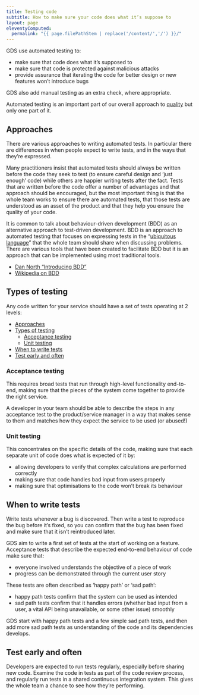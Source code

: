 ```yaml
---
title: Testing code
subtitle: How to make sure your code does what it’s suppose to
layout: page
eleventyComputed:
  permalink: "{{ page.filePathStem | replace('/content/','/') }}/"
---
```


GDS use automated testing to:

- make sure that code does what it’s supposed to
- make sure that code is protected against malicious attacks
- provide assurance that iterating the code for better design or new features won’t introduce bugs

GDS also add manual testing as an extra check, where appropriate.

Automated testing is an important part of our overall approach to [quality](/version-1/guides/quality) but only one part of it.

## Approaches

There are various approaches to writing automated tests. In particular there are differences in when people expect to write tests, and in the ways that they’re expressed.

Many practitioners insist that automated tests should always be written before the code they seek to test (to ensure careful design and ‘just enough’ code) while others are happier writing tests after the fact. Tests that are written before the code offer a number of advantages and that approach should be encouraged, but the most important thing is that the whole team works to ensure there are automated tests, that those tests are understood as an asset of the product and that they help you ensure the quality of your code.

It is common to talk about behaviour-driven development (BDD) as an alternative approach to test-driven development. BDD is an approach to automated testing that focuses on expressing tests in the “[ubiquitous language](http://martinfowler.com/bliki/UbiquitousLanguage.html)” that the whole team should share when discussing problems. There are various tools that have been created to facilitate BDD but it is an approach that can be implemented using most traditional tools.

- [Dan North “Introducing BDD”](http://dannorth.net/introducing-bdd/)
- [Wikipedia on BDD](https://en.wikipedia.org/wiki/Behavior-driven_development)

## Types of testing

Any code written for your service should have a set of tests operating at 2 levels:

- [Approaches](#approaches)
- [Types of testing](#types-of-testing)
  - [Acceptance testing](#acceptance-testing)
  - [Unit testing](#unit-testing)
- [When to write tests](#when-to-write-tests)
- [Test early and often](#test-early-and-often)

### Acceptance testing

This requires broad tests that run through high-level functionality end-to-end, making sure that the pieces of the system come together to provide the right service.

A developer in your team should be able to describe the steps in any acceptance test to the product/service manager in a way that makes sense to them and matches how they expect the service to be used (or abused!)

### Unit testing

This concentrates on the specific details of the code, making sure that each separate unit of code does what is expected of it by:

- allowing developers to verify that complex calculations are performed correctly
- making sure that code handles bad input from users properly
- making sure that optimisations to the code won’t break its behaviour

## When to write tests

Write tests whenever a bug is discovered. Then write a test to reproduce the bug before it’s fixed, so you can confirm that the bug has been fixed and make sure that it isn’t reintroduced later.

GDS aim to write a first set of tests at the start of working on a feature. Acceptance tests that describe the expected end-to-end behaviour of code make sure that:

- everyone involved understands the objective of a piece of work
- progress can be demonstrated through the current user story

These tests are often described as ‘happy path’ or ‘sad path’:

- happy path tests confirm that the system can be used as intended
- sad path tests confirm that it handles errors (whether bad input from a user, a vital API being unavailable, or some other issue) smoothly

GDS start with happy path tests and a few simple sad path tests, and then add more sad path tests as understanding of the code and its dependencies develops.

## Test early and often

Developers are expected to run tests regularly, especially before sharing new code. Examine the code in tests as part of the code review process, and regularly run tests in a shared continuous integration system. This gives the whole team a chance to see how they’re performing.
